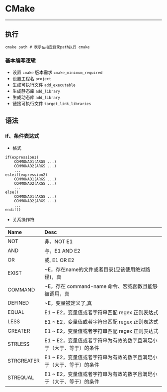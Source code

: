 # CMake
   
   
---

## 执行 
```
cmake path # 表示在指定目录path执行 cmake
```

### 基本编写逻辑
+ 设置 `cmake` 版本需求  `cmake_minimum_required`
+ 设置工程名  `project`
+ 生成可执行文件 `add_executable`
+ 生成静态库 `add_library`
+ 生成动态库 `add_library`
+ 链接可执行文件 `target_link_libraries`


## 语法

### if、条件表达式

+ 格式
```
if(expression1)
	COMMONAD1(ARGS ...)
	COMMONAD2(ARGS ...)	
	...
esleif(expression2)
	COMMONAD1(ARGS ...)
	COMMONAD2(ARGS ...)
	...
else()
	COMMONAD1(ARGS ...)
	COMMONAD2(ARGS ...)
	...
endif()
```

+ 关系操作符

|Name|Desc|
|:--|:--|
|NOT|非，NOT E1|
|AND|与，E1 AND E2|
|OR|或, E1 OR E2|
|EXIST|~E，存在name的文件或者目录(应该使用绝对路径)，真|
|COMMAND|~E，存在 command-name 命令、宏或函数且能够被调用，真|
|DEFINED|~E，变量被定义了,真|
|EQUAL|E1 ~ E2，变量值或者字符串匹配 regex 正则表达式|
|LESS|E1 ~ E2，变量值或者字符串匹配 regex 正则表达式|
|GREATER|E1 ~ E2，变量值或者字符串匹配 regex 正则表达式|
|STRLESS|E1 ~ E2，变量值或者字符串为有效的数字且满足小于（大于、等于）的条件|
|STRGREATER|E1 ~ E2，变量值或者字符串为有效的数字且满足小于（大于、等于）的条件|
|STREQUAL|E1 ~ E2，变量值或者字符串为有效的数字且满足小于（大于、等于）的条件|

 